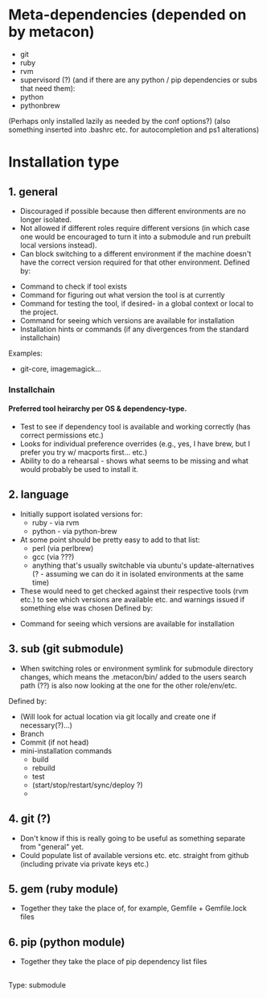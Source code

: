 # Meta-dependencies (depended on by metacon)
  - git
  - ruby
  - rvm
  - supervisord (?)
(and if there are any python / pip dependencies or subs that need them):
  - python
  - pythonbrew

(Perhaps only installed lazily as needed by the conf options?)
(also something inserted into .bashrc etc. for autocompletion and ps1
alterations)


# Installation type
## 1. general
  - Discouraged if possible because then different environments are no longer
    isolated.
  - Not allowed if different roles require different versions (in which case
    one would be encouraged to turn it into a submodule and run prebuilt local
    versions instead).
  - Can block switching to a different environment if the machine doesn't have
    the correct version required for that other environment.
Defined by:
  * Command to check if tool exists
  * Command for figuring out what version the tool is at currently
  * Command for testing the tool, if desired- in a global context or local to
   the project.
  * Command for seeing which versions are available for installation
  * Installation hints or commands (if any divergences from the standard installchain)

Examples:
  * git-core, imagemagick...


### Installchain
#### Preferred tool heirarchy per OS & dependency-type. 
  * Test to see if dependency tool is available and working correctly (has
    correct permissions etc.)
  * Looks for individual preference overrides (e.g., yes, I have brew, but I
    prefer you try w/ macports first... etc.)
  * Ability to do a rehearsal - shows what seems to be missing and what would
    probably be used to install it.

## 2. language
  - Initially support isolated versions for:
    * ruby - via rvm
    * python - via python-brew
  - At some point should be pretty easy to add to that list:
    * perl (via perlbrew)
    * gcc (via ???)
    * anything that's usually switchable via ubuntu's update-alternatives (? -
      assuming we can do it in isolated environments at the same time)
  - These would need to get checked against their respective tools (rvm etc.)
    to see which versions are available etc. and warnings issued if something
    else was chosen
Defined by:
  * Command for seeing which versions are available for installation

## 3. sub (git submodule)
 - When switching roles or environment symlink for submodule directory changes,
   which means the .metacon/bin/ added to the users search path (??) is also
   now looking at the one for the other role/env/etc.

Defined by:
  * (Will look for actual location via git locally and create one if
    necessary(?)...)
  * Branch
  * Commit (if not head)
  * mini-installation commands
    - build
    - rebuild
    - test
    - (start/stop/restart/sync/deploy ?)
    - 

## 4. git (?)
  - Don't know if this is really going to be useful as something separate from
    "general" yet.
  - Could populate list of available versions etc. etc. straight from github
    (including private via private keys etc.)

## 5. gem (ruby module)
  - Together they take the place of, for example, Gemfile + Gemfile.lock files

## 6. pip (python module)
  - Together they take the place of pip dependency list files


##

  Type: submodule


